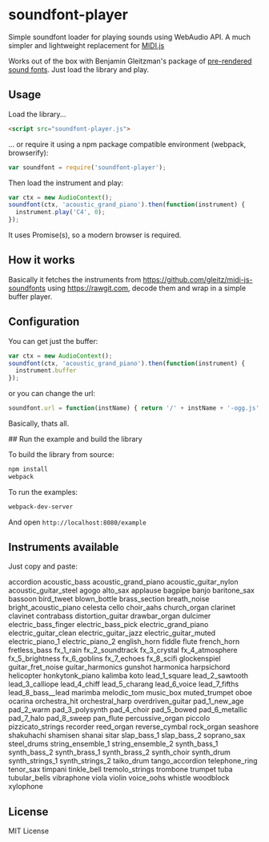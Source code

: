 soundfont-player
================

Simple soundfont loader for playing sounds using WebAudio API. A much simpler and lightweight replacement for [MIDI.js](https://github.com/mudcube/MIDI.js)

Works out of the box with Benjamin Gleitzman's package of
[pre-rendered sound fonts](https://github.com/gleitz/midi-js-soundfonts). Just load the library and play.

## Usage

Load the library...

```html
<script src="soundfont-player.js">
```

... or require it using a npm package compatible environment (webpack, browserify):

```js
var soundfont = require('soundfont-player');
```

Then load the instrument and play:

```js
var ctx = new AudioContext();
soundfont(ctx, 'acoustic_grand_piano').then(function(instrument) {
  instrument.play('C4', 0);
});
```

It uses Promise(s), so a modern browser is required.

## How it works

Basically it fetches the instruments from https://github.com/gleitz/midi-js-soundfonts using https://rawgit.com, decode them and wrap in a simple buffer player.

## Configuration

You can get just the buffer:
```js
var ctx = new AudioContext();
soundfont(ctx, 'acoustic_grand_piano').then(function(instrument) {
  instrument.buffer
});
```

or you can change the url:
```js
soundfont.url = function(instName) { return '/' + instName + '-ogg.js'; }
```

Basically, thats all.

## Run the example and build the library

To build the library from source:
```bash
npm install
webpack
```

To run the examples:
```bash
webpack-dev-server
```

And open `http://localhost:8080/example`

## Instruments available

Just copy and paste:

accordion
acoustic_bass
acoustic_grand_piano
acoustic_guitar_nylon
acoustic_guitar_steel
agogo
alto_sax
applause
bagpipe
banjo
baritone_sax
bassoon
bird_tweet
blown_bottle
brass_section
breath_noise
bright_acoustic_piano
celesta
cello
choir_aahs
church_organ
clarinet
clavinet
contrabass
distortion_guitar
drawbar_organ
dulcimer
electric_bass_finger
electric_bass_pick
electric_grand_piano
electric_guitar_clean
electric_guitar_jazz
electric_guitar_muted
electric_piano_1
electric_piano_2
english_horn
fiddle
flute
french_horn
fretless_bass
fx_1_rain
fx_2_soundtrack
fx_3_crystal
fx_4_atmosphere
fx_5_brightness
fx_6_goblins
fx_7_echoes
fx_8_scifi
glockenspiel
guitar_fret_noise
guitar_harmonics
gunshot
harmonica
harpsichord
helicopter
honkytonk_piano
kalimba
koto
lead_1_square
lead_2_sawtooth
lead_3_calliope
lead_4_chiff
lead_5_charang
lead_6_voice
lead_7_fifths
lead_8_bass__lead
marimba
melodic_tom
music_box
muted_trumpet
oboe
ocarina
orchestra_hit
orchestral_harp
overdriven_guitar
pad_1_new_age
pad_2_warm
pad_3_polysynth
pad_4_choir
pad_5_bowed
pad_6_metallic
pad_7_halo
pad_8_sweep
pan_flute
percussive_organ
piccolo
pizzicato_strings
recorder
reed_organ
reverse_cymbal
rock_organ
seashore
shakuhachi
shamisen
shanai
sitar
slap_bass_1
slap_bass_2
soprano_sax
steel_drums
string_ensemble_1
string_ensemble_2
synth_bass_1
synth_bass_2
synth_brass_1
synth_brass_2
synth_choir
synth_drum
synth_strings_1
synth_strings_2
taiko_drum
tango_accordion
telephone_ring
tenor_sax
timpani
tinkle_bell
tremolo_strings
trombone
trumpet
tuba
tubular_bells
vibraphone
viola
violin
voice_oohs
whistle
woodblock
xylophone

## License

MIT License
